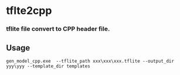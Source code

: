tflte2cpp
===
### tflite file convert to CPP header file.
## Usage
~~~
gen_model_cpp.exe  --tflite_path xxx\xxx\xxx.tflite --output_dir yyy\yyy --template_dir templates
~~~

